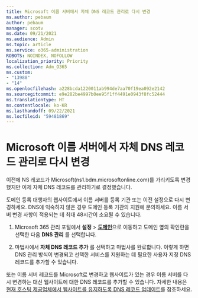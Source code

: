 ```yaml
---
title: Microsoft 이름 서버에서 자체 DNS 레코드 관리로 다시 변경
ms.author: pebaum
author: pebaum
manager: scotv
ms.date: 09/21/2021
ms.audience: Admin
ms.topic: article
ms.service: o365-administration
ROBOTS: NOINDEX, NOFOLLOW
localization_priority: Priority
ms.collection: Adm_O365
ms.custom:
- "13988"
- "14"
ms.openlocfilehash: a228bcda1220011ab994de7aa70f19ea092e2142
ms.sourcegitcommit: e9e282be4997b0ee95f1ff4491e0943f8fc52444
ms.translationtype: HT
ms.contentlocale: ko-KR
ms.lasthandoff: 09/22/2021
ms.locfileid: "59481869"
---
```

# <a name="changing-from-microsoft-nameservers-back-to-managing-your-own-dns-records"></a>Microsoft 이름 서버에서 자체 DNS 레코드 관리로 다시 변경

이전에 NS 레코드가 Microsoft(ns1.bdm.microsoftonline.com)를 가리키도록 변경했지만 이제 자체 DNS 레코드를 관리하기로 결정했습니다.

도메인 등록 대행자의 웹사이트에서 이름 서버를 등록 기관 또는 이전 설정으로 다시 변경하세요. DNS에 익숙하지 않은 경우 도메인 등록 기관의 지원에 문의하세요. 이름 서버 변경 사항이 적용되는 데 최대 48시간이 소요될 수 있습니다. 

1. Microsoft 365 관리 포털에서 **설정** > [**도메인**](https://admin.microsoft.com/Adminportal/Home#/Domains)으로 이동하고 도메인 옆의 확인란을 선택한 다음 **DNS 관리** 를 선택합니다. 

2. 마법사에서 **자체 DNS 레코드 추가** 를 선택하고 마법사를 완료합니다. 이렇게 하면 DNS 관리 방식이 변경되고 선택한 서비스를 지원하는 데 필요한 사용자 지정 DNS 레코드를 추가할 수 있습니다.

또는 이름 서버 레코드를 Microsoft로 변경하고 웹사이트가 있는 경우 이름 서버를 다시 변경하는 대신 웹사이트에 대한 DNS 레코드를 추가할 수 있습니다. 자세한 내용은 [현재 호스팅 제공업체에서 웹사이트를 유지하도록 DNS 레코드 업데이트](https://docs.microsoft.com/microsoft-365/admin/dns/update-dns-records-to-retain-current-hosting-provider)를 참조하세요.


